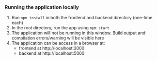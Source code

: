 ### Running the application locally

1. Run `npm install` in both the frontend and backend directory (one-time each)
2. In the root directory, run the app using `npm start`
3. The application will not be running in this window. Build output and compilation errors/warning will be visible here
4. The application can be access in a browser at:
    - frontend at http://localhost:3000
    - backend at http://localhost:5000
